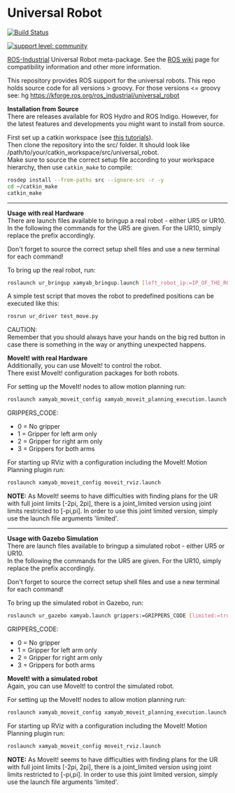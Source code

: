 # Universal Robot

[![Build Status](http://build.ros.org/job/Kdev__universal_robot__ubuntu_xenial_amd64/badge/icon)](http://build.ros.org/job/Kdev__universal_robot__ubuntu_xenial_amd64)

[![support level: community](https://img.shields.io/badge/support%20level-community-lightgray.png)](http://rosindustrial.org/news/2016/10/7/better-supporting-a-growing-ros-industrial-software-platform)

[ROS-Industrial](http://wiki.ros.org/Industrial) Universal Robot meta-package. See the [ROS wiki](http://wiki.ros.org/universal_robot) page for compatibility information and other more information.

This repository provides ROS support for the universal robots.  This repo holds source code for all versions > groovy.  For those versions <= groovy see: hg https://kforge.ros.org/ros_industrial/universal_robot


__Installation from Source__  
There are releases available for ROS Hydro and ROS Indigo. However, for the latest features and developments you might want to install from source.

First set up a catkin workspace (see [this tutorials](http://wiki.ros.org/catkin/Tutorials)).  
Then clone the repository into the src/ folder. It should look like /path/to/your/catkin_workspace/src/universal_robot.  
Make sure to source the correct setup file according to your workspace hierarchy, then use ```catkin_make``` to compile:

```bash
rosdep install --from-paths src --ignore-src -r -y
cd ~/catkin_make
catkin_make
```

---

__Usage with real Hardware__  
There are launch files available to bringup a real robot - either UR5 or UR10.  
In the following the commands for the UR5 are given. For the UR10, simply replace the prefix accordingly.

Don't forget to source the correct setup shell files and use a new terminal for each command!   

To bring up the real robot, run:

```bash
roslaunch ur_bringup xamyab_bringup.launch [left_robot_ip:=IP_OF_THE_ROBOT] [left_reverse_port:=REVERSE_PORT] [right_robot_ip:=IP_OF_THE_ROBOT] [right_reverse_port:=REVERSE_PORT] [limited:=true]
```

A simple test script that moves the robot to predefined positions can be executed like this:

```bash
rosrun ur_driver test_move.py
```


CAUTION:  
Remember that you should always have your hands on the big red button in case there is something in the way or anything unexpected happens.


__MoveIt! with real Hardware__  
Additionally, you can use MoveIt! to control the robot.  
There exist MoveIt! configuration packages for both robots.  

For setting up the MoveIt! nodes to allow motion planning run:

```bash
roslaunch xamyab_moveit_config xamyab_moveit_planning_execution.launch grippers:=GRIPPERS_CODE [limited:=true]
```

GRIPPERS_CODE:
- 0 = No gripper
- 1 = Gripper for left arm only
- 2 = Gripper for right arm only
- 3 = Grippers for both arms

For starting up RViz with a configuration including the MoveIt! Motion Planning plugin run:

```bash
roslaunch xamyab_moveit_config moveit_rviz.launch
```


**NOTE:**
As MoveIt! seems to have difficulties with finding plans for the UR with full joint limits [-2pi, 2pi], there is a joint_limited version using joint limits restricted to [-pi,pi]. In order to use this joint limited version, simply use the launch file arguments 'limited'.


---

__Usage with Gazebo Simulation__  
There are launch files available to bringup a simulated robot - either UR5 or UR10.  
In the following the commands for the UR5 are given. For the UR10, simply replace the prefix accordingly.

Don't forget to source the correct setup shell files and use a new terminal for each command!   

To bring up the simulated robot in Gazebo, run:

```bash
roslaunch ur_gazebo xamyab.launch grippers:=GRIPPERS_CODE [limited:=true]
```

GRIPPERS_CODE:
- 0 = No gripper
- 1 = Gripper for left arm only
- 2 = Gripper for right arm only
- 3 = Grippers for both arms

__MoveIt! with a simulated robot__  
Again, you can use MoveIt! to control the simulated robot.  

For setting up the MoveIt! nodes to allow motion planning run:

```bash
roslaunch xamyab_moveit_config xamyab_moveit_planning_execution.launch grippers:=GRIPPERS_CODE [limited:=true]
```

For starting up RViz with a configuration including the MoveIt! Motion Planning plugin run:

```bash
roslaunch xamyab_moveit_config moveit_rviz.launch
```


**NOTE:** 
As MoveIt! seems to have difficulties with finding plans for the UR with full joint limits [-2pi, 2pi], there is a joint_limited version using joint limits restricted to [-pi,pi]. In order to use this joint limited version, simply use the launch file arguments 'limited'. 

